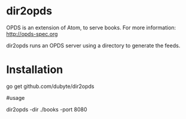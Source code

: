 # dir2opds
OPDS is an extension of Atom, to serve books. For more information: http://opds-spec.org

dir2opds runs an OPDS server using a directory to generate the feeds.

# Installation

go get github.com/dubyte/dir2opds

#usage

dir2opds -dir ./books -port 8080


